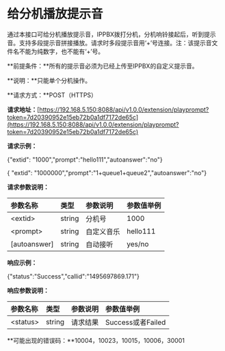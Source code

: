 # 给分机播放提示音

通过本接口可给分机播放提示音，IPPBX拨打分机，分机响铃接起后，听到提示音。支持多段提示音拼接播放。请求时多段提示音用‘+’号连接。注：该提示音文件名不能为纯数字，也不能有‘+’号。

**前提条件：**所有的提示音必须为已经上传至IPPBX的自定义提示音。

**说明：**只能单个分机操作。

**请求方式：**POST（HTTPS）

**请求地址：**[https://192.168.5.150:8088/api/v1.0.0/extension/playprompt?token=7d20390952e15eb72b0a1df7172de65c](https://192.168.5.150:8088/api/v1.0.0/extension/playprompt?token=7d20390952e15eb72b0a1df7172de65c)

**请求示例：**

{"extid": "1000","prompt":"hello111","autoanswer":"no"}

{ "extid": "1000000","prompt":"1+queue1+queue2","autoanswer":"no"}

**请求参数说明：**

| 参数名称 | 类型 | 参数说明 | 参数值举例 |
| :--- | :--- | :--- | :--- |
| &lt;extid&gt; | string | 分机号 | 1000 |
| &lt;prompt&gt; | string | 自定义音乐 | hello111 |
| \[autoanswer\] | string | 自动接听 | yes/no |

**响应示例：**

{"status":"Success","callid":"1495697869.171"}

**响应参数说明：**

| 参数名称 | 类型 | 参数说明 | 参数值举例 |
| :--- | :--- | :--- | :--- |
| &lt;status&gt; | string | 请求结果 | Success或者Failed |

**可能出现的错误码：**10004，10023，10015，10006，30001

